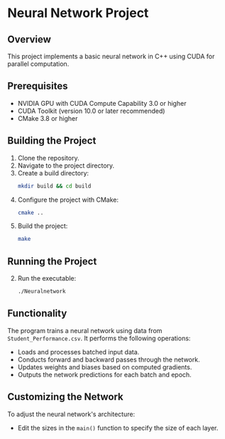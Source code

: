 # Neural Network Project

## Overview

This project implements a basic neural network in C++ using CUDA for parallel computation.

## Prerequisites

- NVIDIA GPU with CUDA Compute Capability 3.0 or higher
- CUDA Toolkit (version 10.0 or later recommended)
- CMake 3.8 or higher

## Building the Project

1. Clone the repository.
2. Navigate to the project directory.
3. Create a build directory:
   ```bash
   mkdir build && cd build
   ```
4. Configure the project with CMake:
   ```bash
   cmake ..
   ```
5. Build the project:
   ```bash
   make
   ```

## Running the Project

2. Run the executable:
   ```bash
   ./Neuralnetwork
   ```

## Functionality

The program trains a neural network using data from `Student_Performance.csv`. It performs the following operations:
- Loads and processes batched input data.
- Conducts forward and backward passes through the network.
- Updates weights and biases based on computed gradients.
- Outputs the network predictions for each batch and epoch.

## Customizing the Network

To adjust the neural network's architecture:
- Edit the sizes in the `main()` function to specify the size of each layer.
